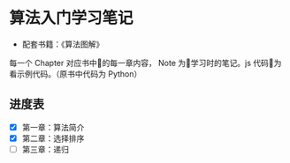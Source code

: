# 算法入门学习笔记
- 配套书籍：《算法图解》

每一个 Chapter 对应书中的每一章内容， Note 为学习时的笔记。js 代码为看示例代码。（原书中代码为 Python）

## 进度表
- [x] 第一章：算法简介
- [x] 第二章：选择排序
- [ ] 第三章：递归